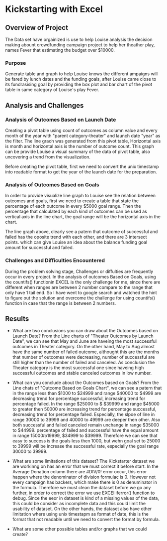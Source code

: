 # Kickstarting with Excel

## Overview of Project
The Data set have orgainized is use to help Louise analysis the decision making abount crowdfunding campaign project to help her theather play, names Fever that estimating the budget over $10000.

### Purpose
Generate table and graph to help Louise knows the different ampaigns will be fared by lunch dates and the funding goals, after Louise came close to its fundrasising goal         by providing the box plot and bar chart of the pivot table in same category of Louise's play Fever. 
## Analysis and Challenges

### Analysis of Outcomes Based on Launch Date
Creating a pivot table using count of outcomes as column value and every month of the year with "parent category-theater" and launch date "year" as the filter.
The line graoh was generated from this pivot table, Horizontal axis is month and horizontal axis is the number of outcome count. This graph can be provide Louise a visual summary of the data of pivot table, also uncovering a trend from the visualization. 

Before creating the pivot table, first we need to convert the unix timestamp into readable format to get the year of the launch date for the preparation.

### Analysis of Outcomes Based on Goals
In order to provide visualize line graph to Louise see the relation between outcomes and goals, first we need to create a table that state the percentage of each outcome in every $5000 goal range. Then the percentage that calculated by each kind of outcomes can be used as vertical axis in the line chart, the goal range will be the horizontal axis in the chart. 

The line graph above, clearly see a patern that outcome of successful and failed has the oposite trend with each other, and there are 3 intersect points. which can give Louise an idea about the balance funding goal amount for successful and failed.
### Challenges and Difficulties Encountered
During the problem solving stage, Challenges or diffulties are frequently occur in every project. In the analysis of outcomes Based on Goals, using the countifs() functionin EXCEL is the only challenge for me, since there are different when ranges are between 2 number compare to the range that only have 1 tail end. So I have went to google search and watched the hint to figure out the solution and overcome the challenge for using countifs() function in case that the range is between 2 numbers.  

## Results

- What are two conclusions you can draw about the Outcomes based on Launch Date?
From the Line charts of "Theater Outcomes by Launch Date", we can see that May and June are haveing the most successful outcomes in Theater category.
On the other hand, May to Aug almost have the same number of failed outcome, althought this are the months that number of outcomes were decreasing, number of 
successful are still higher than the number of failed and canceled. As conclusion the Theater category is the most successful one since haveing high successful 
outcomes and stable canceled outcomes in low number.

- What can you conclude about the Outcomes based on Goals?
From the Line chats of "Outcome Based on Goals Chart", we can see a patern that in the range less than $1000 to $24999 and range $40000 to $4999 are decreasing trend for percentage successful, increasing trend for percentage failed. In the range $25000 to $ $39999 and range $45000 to greater then 50000 are increasing trend for percentage successful, decreasing trend for percentage failed. Especially, the slpoe of line in range 30000 to 39999 and 40000 to 49999 are deeper then other. Also both successful and failed canceled remain unchange in range $35000 to $44999. percentage of failed and successful have the equal amount in range $15000 to$19999, $34999 to $39999. Therefore we can see that easy to success is the goals less then 1000, but wehn goal set to 25000 to 39999 will be increase the successful rate, especially the goal range 30000 to 39999.

- What are some limitations of this dataset?
The Kickstarter dataset we are workinng on has an error that we must correct it before start. In the Average Donation column there are #DIV/0! error occur, this error happen where the denominator of division formulac is 0. However not every campaign has backers, which make there is 0 as denuminator in the formula. Therefore we must clean the dataset before we go any further, in order to correct the error we use EXCEl iferror() function to debug. Since the eeor in dataset is kind of a missing values of the data, this could be consider as incomplete data and this could limit the usability of dataset. On the other hands, the dataset also have other limitation where using unix timestapm as format of date, this is the format that not readable until we need to convert the format by formula. 
- What are some other possible tables and/or graphs that we could create?
